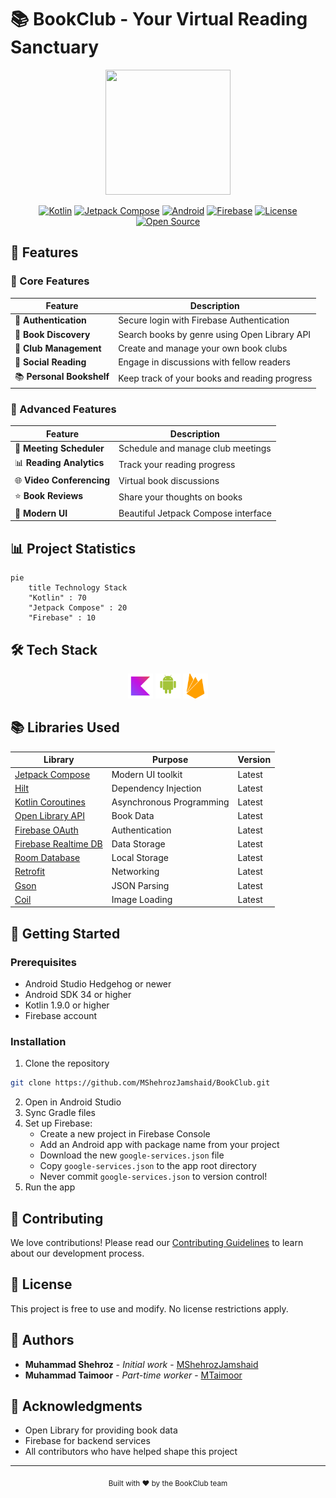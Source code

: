 # 📚 BookClub - Your Virtual Reading Sanctuary

<div align="center">
  <img src="https://media.giphy.com/media/3o6Zt6ML6BklcajjsA/giphy.gif" width="200" height="200"/>
  
  [![Kotlin](https://img.shields.io/badge/Kotlin-1.9.0-blue.svg?logo=kotlin)](https://kotlinlang.org)
  [![Jetpack Compose](https://img.shields.io/badge/Jetpack%20Compose-Latest-green.svg?logo=jetpack-compose)](https://developer.android.com/jetpack/compose)
  [![Android](https://img.shields.io/badge/Android-13.0-green.svg?logo=android)](https://developer.android.com)
  [![Firebase](https://img.shields.io/badge/Firebase-Cloud-orange.svg?logo=firebase)](https://firebase.google.com)
  [![License](https://img.shields.io/badge/License-Free-brightgreen.svg)](LICENSE)
  [![Open Source](https://badges.frapsoft.com/os/v1/open-source.svg?v=103)](https://opensource.org/)
</div>

## 🌟 Features

### 📱 Core Features
| Feature | Description |
|---------|-------------|
| 🔐 **Authentication** | Secure login with Firebase Authentication |
| 📖 **Book Discovery** | Search books by genre using Open Library API |
| 👥 **Club Management** | Create and manage your own book clubs |
| 💬 **Social Reading** | Engage in discussions with fellow readers |
| 📚 **Personal Bookshelf** | Keep track of your books and reading progress |

### 🚀 Advanced Features
| Feature | Description |
|---------|-------------|
| 📅 **Meeting Scheduler** | Schedule and manage club meetings |
| 📊 **Reading Analytics** | Track your reading progress |
| 🌐 **Video Conferencing** | Virtual book discussions |
| ⭐ **Book Reviews** | Share your thoughts on books |
| 🎨 **Modern UI** | Beautiful Jetpack Compose interface |

## 📊 Project Statistics

```mermaid
pie
    title Technology Stack
    "Kotlin" : 70
    "Jetpack Compose" : 20
    "Firebase" : 10
```

## 🛠️ Tech Stack

<div align="center">
  <img src="https://raw.githubusercontent.com/devicons/devicon/master/icons/kotlin/kotlin-original.svg" alt="kotlin" width="40" height="40"/>
  <img src="https://raw.githubusercontent.com/devicons/devicon/master/icons/android/android-original-wordmark.svg" alt="android" width="40" height="40"/>
  <img src="https://raw.githubusercontent.com/devicons/devicon/master/icons/firebase/firebase-plain.svg" alt="firebase" width="40" height="40"/>
</div>

## 📚 Libraries Used

| Library | Purpose | Version |
|---------|---------|---------|
| [Jetpack Compose](https://developer.android.com/jetpack/compose) | Modern UI toolkit | Latest |
| [Hilt](https://developer.android.com/training/dependency-injection/hilt-android) | Dependency Injection | Latest |
| [Kotlin Coroutines](https://kotlinlang.org/docs/coroutines-overview.html) | Asynchronous Programming | Latest |
| [Open Library API](https://openlibrary.org/developers/api) | Book Data | Latest |
| [Firebase OAuth](https://firebase.google.com/docs/auth) | Authentication | Latest |
| [Firebase Realtime DB](https://firebase.google.com/docs/database) | Data Storage | Latest |
| [Room Database](https://developer.android.com/training/data-storage/room) | Local Storage | Latest |
| [Retrofit](https://square.github.io/retrofit/) | Networking | Latest |
| [Gson](https://github.com/google/gson) | JSON Parsing | Latest |
| [Coil](https://coil-kt.github.io/coil/) | Image Loading | Latest |

## 🎯 Getting Started

### Prerequisites
- Android Studio Hedgehog or newer
- Android SDK 34 or higher
- Kotlin 1.9.0 or higher
- Firebase account

### Installation
1. Clone the repository
```bash
git clone https://github.com/MShehrozJamshaid/BookClub.git
```

2. Open in Android Studio
3. Sync Gradle files
4. Set up Firebase:
   - Create a new project in Firebase Console
   - Add an Android app with package name from your project
   - Download the new `google-services.json` file
   - Copy `google-services.json` to the app root directory
   - Never commit `google-services.json` to version control!
5. Run the app

## 🤝 Contributing

We love contributions! Please read our [Contributing Guidelines](CONTRIBUTING.md) to learn about our development process.

## 📝 License

This project is free to use and modify. No license restrictions apply.

## 👥 Authors

- **Muhammad Shehroz** - *Initial work* - [MShehrozJamshaid](https://github.com/MShehrozJamshaid)
- **Muhammad Taimoor** - *Part-time worker* - [MTaimoor](https://github.com/taimoor-19)

## 🙏 Acknowledgments

- Open Library for providing book data
- Firebase for backend services
- All contributors who have helped shape this project

---

<div align="center">
  <sub>Built with ❤️ by the BookClub team</sub>
</div>
